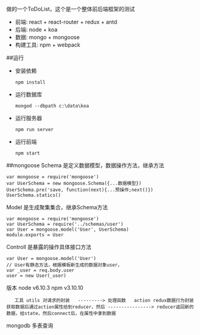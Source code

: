 做的一个ToDoList，这个是一个整体前后端框架的测试

- 前端: react + react-router + redux + antd
- 后端: node + koa
- 数据: mongo +  mongoose
- 构建工具: npm + webpack

##运行


- 安装依赖

    `npm install`
    
- 运行数据库

    `mongod --dbpath c:\data\koa`

- 运行服务器

    `npm run server`

- 运行前端

    `npm start`


##mongoose
Schema 是定义数据模型，数据操作方法，继承方法

    var mongoose = require('mongoose')
    var UserSchema = new mongoose.Schema({...数据模型})
    UserSchema.pre('save, function(next){...预操作;next()})
    UserSchema.statics()

Model 是生成聚集集合，继承Schema方法

    var mongoose = require('mongoose')
    var UserSchema = require('../schemas/user')
    var User = mongoose.model('User', UserSchema)
    module.exports = User

Controll 是暴露的操作具体接口方法

    var User = mongoose.model('User')
    // User有静态方法，根据模板新生成的数据对象user，
    var _user = req.body.user
    user = new User(_user)

版本
    node v6.10.3
    npm v3.10.10



                             
       工具 utils 对请求的封装   ---------> 处理函数   action redux数据行为封装  获取数据后通过action属性给到reducer，然后 ----------------> reducer返回新的数据，给state，然后connect后，在属性中拿到数据
     


mongodb
多表查询   